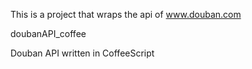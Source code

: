 This is a project that wraps the api of www.douban.com

doubanAPI_coffee

Douban API written in CoffeeScript
